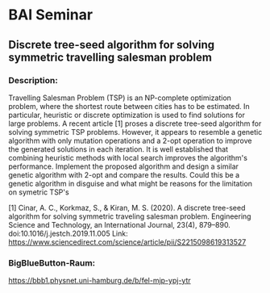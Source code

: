 # BAI Seminar

## Discrete tree-seed algorithm for solving symmetric travelling salesman problem

### Description:
Travelling Salesman Problem (TSP) is an NP-complete optimization problem, where the shortest route between cities has to be estimated.
In particular, heuristic or discrete optimization is used to find solutions for large problems.
A recent article [1] proses a discrete tree-seed algorithm for solving symmetric TSP problems. However, it appears to resemble a genetic algorithm with only mutation operations and a 2-opt operation to improve the generated solutions in each iteration. It is well established that combining heuristic methods with local search improves the algorithm's performance. Implement the proposed algorithm and design a similar genetic algorithm with 2-opt and compare the results. Could this be a genetic algorithm in disguise and what might be reasons for the limitation on symetric TSP's

[1] Cinar, A. C., Korkmaz, S., & Kiran, M. S. (2020). A discrete tree-seed algorithm for solving symmetric traveling salesman problem. Engineering Science and Technology, an International Journal, 23(4),
879–890. doi:10.1016/j.jestch.2019.11.005
Link: https://www.sciencedirect.com/science/article/pii/S2215098619313527

### BigBlueButton-Raum:
https://bbb1.physnet.uni-hamburg.de/b/fel-mjp-ypj-ytr
